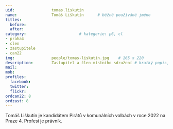 ```yaml
---
uid:                tomas.liskutin
name:               Tomáš Liškutín  	# běžně používáné jméno
titles:
  before: 
  after:
category:                       # kategorie: p6, cl
- praha4
- clen
- zastupitele
- can22
img: 		        people/tomas-liskutin.jpg    # 165 x 220
description:        Zastupitel a člen místního sdružení # kratký popis, max 160 znaků
mail: 
mob: 			
profiles:
  facebook:
  twitter: 
  flickr: 
ordcan22: 8
ordzast: 8
---
```


Tomáš Liškutín je kandidátem Pirátů v komunálních volbách v roce 2022 na Praze 4. Profesí je právník.

